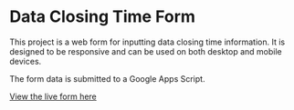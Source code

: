# Data Closing Time Form

This project is a web form for inputting data closing time information.
It is designed to be responsive and can be used on both desktop and mobile devices.

The form data is submitted to a Google Apps Script.

[View the live form here](https://rclpriok22.github.io/Data-Closing/)
